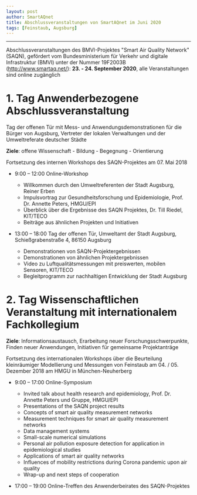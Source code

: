 ```yaml
---
layout: post
author: SmartAQnet
title: Abschlussveranstaltungen von SmartAQnet im Juni 2020
tags: [Feinstaub, Augsburg]
---
```

-----------------------------------------------------------------------------
Abschlussveranstaltungen des BMVI-Projektes "Smart Air Quality Network" (SAQN), 
gefördert vom Bundesministerium für Verkehr und digitale Infrastruktur (BMVI) unter der Nummer 19F2003B (http://www.smartaq.net/):
**23. - 24. September 2020**, alle Veranstaltungen sind online zugänglich


# 1. Tag Anwenderbezogene Abschlussveranstaltung

Tag der offenen Tür mit Mess- und Anwendungsdemonstrationen für die Bürger von Augsburg, Vertreter der lokalen Verwaltungen und der Umweltreferate deutscher Städte

**Ziele**: offene Wissenschaft - Bildung - Begegnung - Orientierung

Fortsetzung des internen Workshops des SAQN-Projektes am 07. Mai 2018

* 9:00 – 12:00 Online-Workshop
  * Willkommen durch den Umweltreferenten der Stadt Augsburg, Reiner Erben
  * Impulsvortrag zur Gesundheitsforschung und Epidemiologie, Prof. Dr. Annette Peters, HMGU/EPI
  * Überblick über die Ergebnisse des SAQN Projektes, Dr. Till Riedel, KIT/TECO
  * Beiträge aus ähnlichen Projekten und Initiativen

* 13:00 – 18:00 Tag der offenen Tür, Umweltamt der Stadt Augsburg, Schießgrabenstraße 4, 86150 Augsburg
  * Demonstrationen von SAQN-Projektergebnissen
  * Demonstrationen von ähnlichen Projektergebnissen
  * Video zu Luftqualitätsmessungen mit preiswerten, mobilen Sensoren, KIT/TECO
  * Begleitprogramm zur nachhaltigen Entwicklung der Stadt Augsburg 


# 2. Tag Wissenschaftlichen Veranstaltung mit internationalem Fachkollegium
**Ziele**: Informationsaustausch, Erarbeitung neuer Forschungsschwerpunkte, Finden neuer Anwendungen, Initiativen für gemeinsame Projektanträge

Fortsetzung des internationalen Workshops über die Beurteilung kleinräumiger Modellierung und Messungen von Feinstaub am 04. / 05. Dezember 2018 am HMGU in München-Neuherberg

* 9:00 – 17:00 Online-Symposium 
  * Invited talk about health research and epidemiology, Prof. Dr. Annette Peters und Gruppe, HMGU/EPI
  * Presentations of the SAQN project results
  * Concepts of smart air quality measurement networks
  * Measurement techniques for smart air quality measurement networks
  * Data management systems
  * Small-scale numerical simulations
  * Personal air pollution exposure detection for application in epidemiological studies
  * Applications of smart air quality networks
  * Influences of mobility restrictions during Corona pandemic upon air quality
  * Wrap-up and next steps of cooperation

* 17:00 – 19:00 Online-Treffen des Anwenderbeirates des SAQN-Projektes